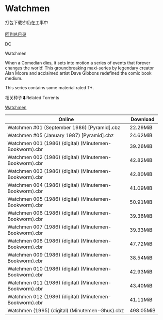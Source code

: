 # Watchmen

打包下载📦仍在工事中

[回到总目录](/Catalogs.md)

DC

Watchmen

When a Comedian dies, it sets into motion a series of events that forever changes the world! This groundbreaking maxi-series by legendary creator Alan Moore and acclaimed artist Dave Gibbons redefined the comic book medium.



This series contains some material rated T+.





相关种子⬇Related Torrents

[Watchmen](https://github.com/alicewish/markdown/blob/master/torrent/Watchmen.md)

Online | Download
--- | ---
Watchmen #01 (September 1986) [Pyramid].cbz | 22.29MiB
Watchmen #05 (January 1987) [Pyramid].cbz | 24.62MiB
Watchmen 001 (1986) (digital) (Minutemen-Bookworm).cbr | 39.26MiB
Watchmen 002 (1986) (digital) (Minutemen-Bookworm).cbr | 42.82MiB
Watchmen 003 (1986) (digital) (Minutemen-Bookworm).cbr | 42.80MiB
Watchmen 004 (1986) (digital) (Minutemen-Bookworm).cbr | 41.09MiB
Watchmen 005 (1986) (digital) (Minutemen-Bookworm).cbr | 50.91MiB
Watchmen 006 (1986) (digital) (Minutemen-Bookworm).cbr | 39.36MiB
Watchmen 007 (1986) (digital) (Minutemen-Bookworm).cbr | 39.33MiB
Watchmen 008 (1986) (digital) (Minutemen-Bookworm).cbr | 47.72MiB
Watchmen 009 (1986) (digital) (Minutemen-Bookworm).cbr | 38.54MiB
Watchmen 010 (1986) (digital) (Minutemen-Bookworm).cbr | 42.93MiB
Watchmen 011 (1986) (digital) (Minutemen-Bookworm).cbr | 43.40MiB
Watchmen 012 (1986) (digital) (Minutemen-Bookworm).cbr | 41.11MiB
Watchmen (1995) (digital) (Minutemen-Ghus).cbz | 498.05MiB
